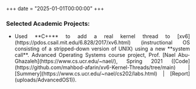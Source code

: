 +++
date = "2025-01-01T00:00:00"
+++

### Selected Academic Projects: 

- <div class="justify-text"> Used **C++** to add a real kernel thread to [xv6](https://pdos.csail.mit.edu/6.828/2017/xv6.html) (instructional OS consisting of a stripped-down version of UNIX) using a new **system call**. Advanced Operating Systems course project, Prof. [Nael Abu-Ghazaleh](https://www.cs.ucr.edu/~nael/), Spring 2021 ([Code](https://github.com/mahbod-afarin/xv6-Kernel-Threads/tree/main) | [Summery](https://www.cs.ucr.edu/~nael/cs202/labs.html) | [Report](uploads/AdvancedOS1)).




<style>
  .justify-text {
    text-align: justify;
  }
</style>
